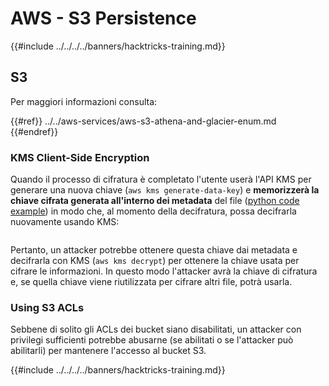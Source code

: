 # AWS - S3 Persistence

{{#include ../../../../banners/hacktricks-training.md}}

## S3

Per maggiori informazioni consulta:

{{#ref}}
../../aws-services/aws-s3-athena-and-glacier-enum.md
{{#endref}}

### KMS Client-Side Encryption

Quando il processo di cifratura è completato l'utente userà l'API KMS per generare una nuova chiave (`aws kms generate-data-key`) e **memorizzerà la chiave cifrata generata all'interno dei metadata** del file ([python code example](https://aioboto3.readthedocs.io/en/latest/cse.html#how-it-works-kms-managed-keys)) in modo che, al momento della decifratura, possa decifrarla nuovamente usando KMS:

<figure><img src="../../../images/image (226).png" alt=""><figcaption></figcaption></figure>

Pertanto, un attacker potrebbe ottenere questa chiave dai metadata e decifrarla con KMS (`aws kms decrypt`) per ottenere la chiave usata per cifrare le informazioni. In questo modo l'attacker avrà la chiave di cifratura e, se quella chiave viene riutilizzata per cifrare altri file, potrà usarla.

### Using S3 ACLs

Sebbene di solito gli ACLs dei bucket siano disabilitati, un attacker con privilegi sufficienti potrebbe abusarne (se abilitati o se l'attacker può abilitarli) per mantenere l'accesso al bucket S3.

{{#include ../../../../banners/hacktricks-training.md}}
